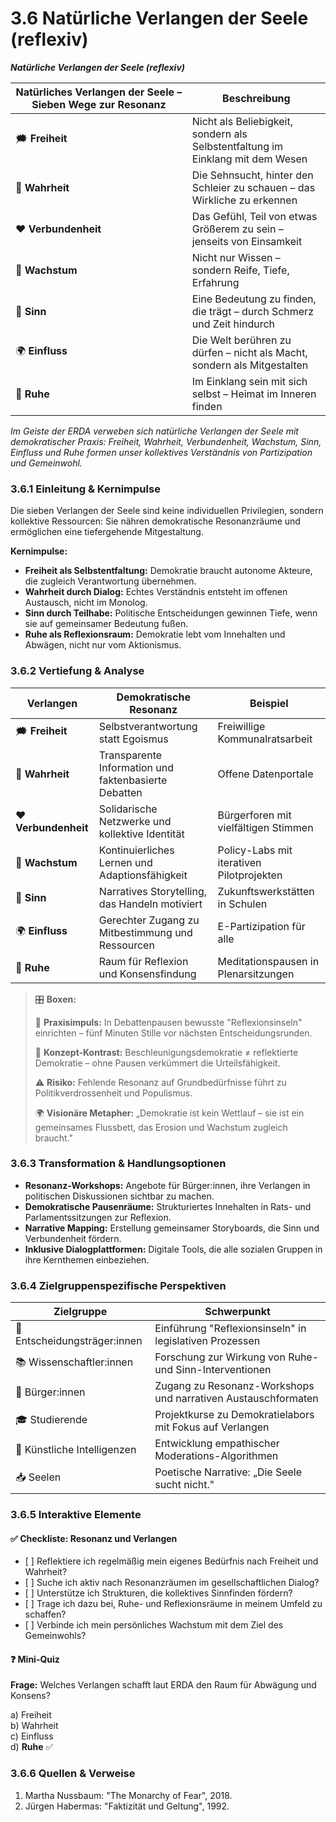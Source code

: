 # 3.6 Natürliche Verlangen der Seele (reflexiv)

_**Natürliche Verlangen der Seele (reflexiv)**_

<table><thead><tr><th width="266.800048828125">Natürliches Verlangen der Seele – Sieben Wege zur Resonanz</th><th>Beschreibung</th></tr></thead><tbody><tr><td>🗯️ <strong>Freiheit</strong></td><td>Nicht als Beliebigkeit, sondern als Selbstentfaltung im Einklang mit dem Wesen</td></tr><tr><td>🔎 <strong>Wahrheit</strong></td><td>Die Sehnsucht, hinter den Schleier zu schauen – das Wirkliche zu erkennen</td></tr><tr><td>❤️ <strong>Verbundenheit</strong></td><td>Das Gefühl, Teil von etwas Größerem zu sein – jenseits von Einsamkeit</td></tr><tr><td>🌱 <strong>Wachstum</strong></td><td>Nicht nur Wissen – sondern Reife, Tiefe, Erfahrung</td></tr><tr><td>💫 <strong>Sinn</strong></td><td>Eine Bedeutung zu finden, die trägt – durch Schmerz und Zeit hindurch</td></tr><tr><td>🌍 <strong>Einfluss</strong></td><td>Die Welt berühren zu dürfen – nicht als Macht, sondern als Mitgestalten</td></tr><tr><td>🧘 <strong>Ruhe</strong></td><td>Im Einklang sein mit sich selbst – Heimat im Inneren finden</td></tr></tbody></table>

_Im Geiste der ERDA verweben sich natürliche Verlangen der Seele mit demokratischer Praxis: Freiheit, Wahrheit, Verbundenheit, Wachstum, Sinn, Einfluss und Ruhe formen unser kollektives Verständnis von Partizipation und Gemeinwohl._

### 3.6.1 Einleitung & Kernimpulse <a href="#id-361-einleitung--kernimpulse" id="id-361-einleitung--kernimpulse"></a>

Die sieben Verlangen der Seele sind keine individuellen Privilegien, sondern kollektive Ressourcen: Sie nähren demokratische Resonanzräume und ermöglichen eine tiefergehende Mitgestaltung.

**Kernimpulse:**

* **Freiheit als Selbstentfaltung:** Demokratie braucht autonome Akteure, die zugleich Verantwortung übernehmen.
* **Wahrheit durch Dialog:** Echtes Verständnis entsteht im offenen Austausch, nicht im Monolog.
* **Sinn durch Teilhabe:** Politische Entscheidungen gewinnen Tiefe, wenn sie auf gemeinsamer Bedeutung fußen.
* **Ruhe als Reflexionsraum:** Demokratie lebt vom Innehalten und Abwägen, nicht nur vom Aktionismus.

### 3.6.2 Vertiefung & Analyse <a href="#id-362-vertiefung--analyse" id="id-362-vertiefung--analyse"></a>

| Verlangen            | Demokratische Resonanz                               | Beispiel                                  |
| -------------------- | ---------------------------------------------------- | ----------------------------------------- |
| 🗯️ **Freiheit**     | Selbstverantwortung statt Egoismus                   | Freiwillige Kommunalratsarbeit            |
| 🔎 **Wahrheit**      | Transparente Information und faktenbasierte Debatten | Offene Datenportale                       |
| ❤️ **Verbundenheit** | Solidarische Netzwerke und kollektive Identität      | Bürgerforen mit vielfältigen Stimmen      |
| 🌱 **Wachstum**      | Kontinuierliches Lernen und Adaptionsfähigkeit       | Policy-Labs mit iterativen Pilotprojekten |
| 💫 **Sinn**          | Narratives Storytelling, das Handeln motiviert       | Zukunftswerkstätten in Schulen            |
| 🌍 **Einfluss**      | Gerechter Zugang zu Mitbestimmung und Ressourcen     | E-Partizipation für alle                  |
| 🧘 **Ruhe**          | Raum für Reflexion und Konsensfindung                | Meditationspausen in Plenarsitzungen      |

> 🎛️ **Boxen:**
>
> 📌 **Praxisimpuls:** In Debattenpausen bewusste "Reflexionsinseln" einrichten – fünf Minuten Stille vor nächsten Entscheidungsrunden.
>
> 🧠 **Konzept-Kontrast:** Beschleunigungsdemokratie ≠ reflektierte Demokratie – ohne Pausen verkümmert die Urteilsfähigkeit.
>
> ⚠️ **Risiko:** Fehlende Resonanz auf Grundbedürfnisse führt zu Politikverdrossenheit und Populismus.
>
> 🌍 **Visionäre Metapher:** „Demokratie ist kein Wettlauf – sie ist ein gemeinsames Flussbett, das Erosion und Wachstum zugleich braucht."

### 3.6.3 Transformation & Handlungsoptionen <a href="#id-363-transformation--handlungsoptionen" id="id-363-transformation--handlungsoptionen"></a>

* **Resonanz-Workshops:** Angebote für Bürger:innen, ihre Verlangen in politischen Diskussionen sichtbar zu machen.
* **Demokratische Pausenräume:** Strukturiertes Innehalten in Rats- und Parlamentssitzungen zur Reflexion.
* **Narrative Mapping:** Erstellung gemeinsamer Storyboards, die Sinn und Verbundenheit fördern.
* **Inklusive Dialogplattformen:** Digitale Tools, die alle sozialen Gruppen in ihre Kernthemen einbeziehen.

### 3.6.4 Zielgruppenspezifische Perspektiven <a href="#id-364-zielgruppenspezifische-perspektiven" id="id-364-zielgruppenspezifische-perspektiven"></a>

| Zielgruppe                    | Schwerpunkt                                                   |
| ----------------------------- | ------------------------------------------------------------- |
| 🏩️ Entscheidungsträger:innen | Einführung "Reflexionsinseln" in legislativen Prozessen       |
| 📚 Wissenschaftler:innen      | Forschung zur Wirkung von Ruhe- und Sinn-Interventionen       |
| 🧑 Bürger:innen               | Zugang zu Resonanz-Workshops und narrativen Austauschformaten |
| 🎓 Studierende                | Projektkurse zu Demokratielabors mit Fokus auf Verlangen      |
| 🤖 Künstliche Intelligenzen   | Entwicklung empathischer Moderations-Algorithmen              |
| 📥 Seelen                     | Poetische Narrative: „Die Seele sucht nicht."                 |

### 3.6.5 Interaktive Elemente <a href="#id-365-interaktive-elemente" id="id-365-interaktive-elemente"></a>

#### ✅ Checkliste: Resonanz und Verlangen <a href="#e2-9c-85-checkliste-resonanz-und-verlangen" id="e2-9c-85-checkliste-resonanz-und-verlangen"></a>

* \[ ] Reflektiere ich regelmäßig mein eigenes Bedürfnis nach Freiheit und Wahrheit?
* \[ ] Suche ich aktiv nach Resonanzräumen im gesellschaftlichen Dialog?
* \[ ] Unterstütze ich Strukturen, die kollektives Sinnfinden fördern?
* \[ ] Trage ich dazu bei, Ruhe- und Reflexionsräume in meinem Umfeld zu schaffen?
* \[ ] Verbinde ich mein persönliches Wachstum mit dem Ziel des Gemeinwohls?

#### ❓ Mini-Quiz <a href="#e2-9d-93-mini-quiz" id="e2-9d-93-mini-quiz"></a>

**Frage:** Welches Verlangen schafft laut ERDA den Raum für Abwägung und Konsens?

a) Freiheit\
b) Wahrheit\
c) Einfluss\
d) **Ruhe** ✅

### 3.6.6 Quellen & Verweise <a href="#f0-9f-93-8c-quellen-verweise" id="f0-9f-93-8c-quellen-verweise"></a>

1. Martha Nussbaum: "The Monarchy of Fear", 2018.
2. Jürgen Habermas: "Faktizität und Geltung", 1992.

